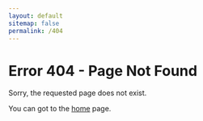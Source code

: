 ```yaml
---
layout: default
sitemap: false
permalink: /404
---
```


# Error 404 - Page Not Found

Sorry, the requested page does not exist.

You can got to the [home](/) page.
